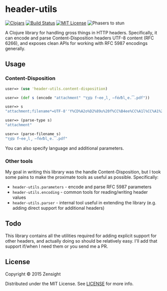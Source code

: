 # header-utils

[![Clojars][clojars-img]][clojars-url]
[![Build Status][travis-image]][travis-url]
[![MIT License][license-image]][license]
![Phasers to stun][phasers-image]

A Clojure library for handling gross things in HTTP headers. Specifically, it can encode and parse Content-Disposition headers UTF-8 content (RFC 6266), and exposes clean APIs for working with RFC 5987 encodings generally.

## Usage

### Content-Disposition

```clj
user=> (use 'header-utils.content-disposition)

user=> (def s (encode "attachment" "Y͢o҉u f̴ee̡l̡ ̶fée͝bl̢e.͡.pdf"))

user=> s
"attachment;filename*=UTF-8''Y%CD%A2o%D2%89u%20f%CC%B4ee%CC%A1l%CC%A1%20%CC%B6f%C3%A9e%CD%9Dbl%CC%A2e.%CD%A1.pdf"

user=> (parse-type s)
"attachment"

user=> (parse-filename s)
"Y͢o҉u f̴ee̡l̡ ̶fée͝bl̢e.͡.pdf"
```

You can also specify language and additional parameters.

### Other tools

My goal in writing this library was the handle Content-Disposition, but I took some pains to make the proximate tools as useful as possible. Specifically:

 * `header-utils.parameters` - encode and parse RFC 5987 parameters
 * `header-utils.encoding` - common tools for reading/writing header values
 * `header-utils.parser` - internal tool useful in extending the library (e.g. adding direct support for additional headers)

## Todo

This library contains all the utilities required for adding explicit support for other headers, and actually doing so should be relatively easy. I'll add that support if/when I need them or you send me a PR.

## License

Copyright © 2015 Zensight

Distributed under the MIT License. See [LICENSE][] for more info.

[documentation-url]: http://icambron.github.io/twix.js/docs.html

[license-image]: http://img.shields.io/badge/license-MIT-blue.svg?style=flat-square
[license]: LICENSE

[clojars-url]: https://clojars.org/co.zensight/header-utils
[clojars-img]: https://img.shields.io/clojars/v/co.zensight/header-utils.svg?style=flat-square

[travis-url]: http://travis-ci.org/Zensight/header-utils
[travis-image]: http://img.shields.io/travis/Zensight/header-utils.svg?style=flat-square

[phasers-image]: https://img.shields.io/badge/phasers-stun-brightgreen.svg?style=flat-square
